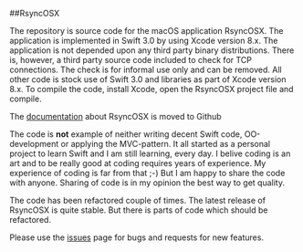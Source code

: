 ##RsyncOSX

The repository is source code for the macOS application RsyncOSX. The application is implemented in Swift 3.0 by using Xcode version 8.x. The application is not depended upon any third party binary distributions. There is, however, a third party source code included to check for TCP connections. The check is for informal use only and can be removed. All other code is stock use of Swift 3.0 and libraries as part of Xcode version 8.x. To compile the code, install Xcode, open the RsyncOSX project file and compile.

The <a href="https://github.com/rsyncOSX/Documentation" target="_blank"> documentation</a> about RsyncOSX is moved to Github 

The code is <b>not</b> example of neither writing decent Swift code, OO-development or applying the MVC-pattern. It all started as a personal project to learn Swift and I am still learning, every day. I belive coding is an art and to be really good at coding requires years of experience. My experience of coding is far from that ;-) But I am happy to share the code with anyone. Sharing of code is in my opinion the best way to get quality.

The code has been refactored couple of times. The latest release of RsyncOSX is quite stable. But there is parts of code which should be refactored.

Please use the <a href="https://github.com/rsyncOSX/Version3.x/issues" target="_blank">issues</a> page for bugs and requests for new features.
